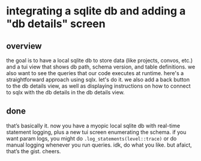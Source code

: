
# integrating a sqlite db and adding a "db details" screen

## overview
the goal is to have a local sqlite db to store data (like projects, convos, etc.) and a tui view that shows db path, schema version, and table definitions. we also want to see the queries that our code executes at runtime. here's a straightforward approach using sqlx. let's do it. we also add a back button to the db details view, as well as displaying instructions on how to connect to sqlx with the db details in the db details view.

## done
that’s basically it. now you have a myopic local sqlite db with real-time statement logging, plus a new tui screen enumerating the schema. if you want param logs, you might do `.log_statements(level::trace)` or do manual logging whenever you run queries. idk, do what you like. but afaict, that’s the gist. cheers.
```
